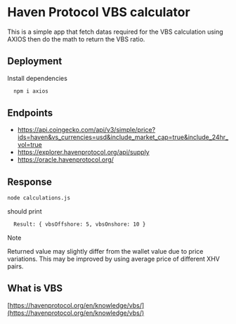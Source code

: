 # Haven Protocol VBS calculator

This is a simple app that fetch datas required for the VBS calculation using AXIOS then do the math to return the VBS ratio.



## Deployment

Install dependencies

```bash
  npm i axios
```


## Endpoints

- https://api.coingecko.com/api/v3/simple/price?ids=haven&vs_currencies=usd&include_market_cap=true&include_24hr_vol=true
- https://explorer.havenprotocol.org/api/supply
- https://oracle.havenprotocol.org/



## Response

```bash
node calculations.js
```
 should print


```bash
  Result: { vbsOffshore: 5, vbsOnshore: 10 }
```
> [!NOTE]
> Returned value may slightly differ from the wallet value due to price variations. This may be improved by using average price of different XHV pairs.


## What is VBS

[https://havenprotocol.org/en/knowledge/vbs/](https://havenprotocol.org/en/knowledge/vbs/)

